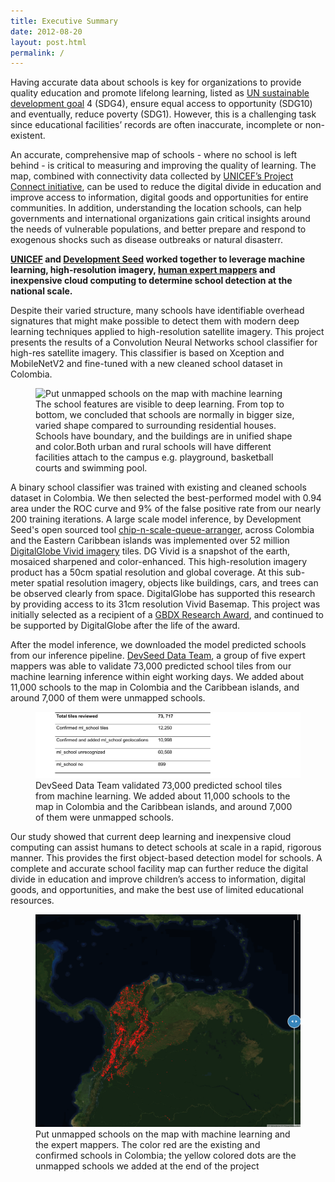 ```yaml
---
title: Executive Summary
date: 2012-08-20
layout: post.html
permalink: /
---
```


Having accurate data about schools is key for organizations to provide quality education and promote lifelong learning, listed as [UN sustainable development goal](https://sustainabledevelopment.un.org/?menu=1300) 4 (SDG4), ensure equal access to opportunity (SDG10) and eventually, reduce poverty (SDG1). However, this is a challenging task since educational facilities’ records are often inaccurate, incomplete or non-existent.

An accurate, comprehensive map of schools - where no school is left behind - is critical to measuring and improving the quality of learning. The map, combined with connectivity data collected by [UNICEF’s Project Connect initiative](https://www.unicef.org/innovation/school-mapping), can be used to reduce the digital divide in education and improve access to information, digital goods and opportunities for entire communities. In addition, understanding the location schools, can help governments and international organizations gain critical insights around the needs of vulnerable populations, and better prepare and respond to exogenous shocks such as disease outbreaks or natural disasterr.

**[UNICEF](https://www.unicef.org/) and [Development Seed](http://devseed.com/doc-seed) worked together to leverage machine learning, high-resolution imagery, [human expert mappers](https://medium.com/devseed/announcing-devseed-data-1a3d8102cb23) and inexpensive cloud computing to determine school detection at the national scale.**

Despite their varied structure, many schools have identifiable overhead signatures that might make possible to detect them with modern deep learning techniques applied to high-resolution satellite imagery. This project presents the results of a Convolution Neural Networks school classifier for high-res satellite imagery. This classifier is based on Xception and MobileNetV2 and fine-tuned with a new cleaned school dataset in Colombia.

<figure class="align-center">
	<img src="/assets/graphics/content/methodology/school_features.png" alt="Put unmapped schools on the map with machine learning" />
	<figcaption> The school features are visible to deep learning. From top to bottom, we concluded that schools are normally in bigger size, varied shape compared to surrounding residential houses. Schools have boundary, and the buildings are in unified shape and color.Both urban and rural schools will have different facilities attach to the campus e.g. playground, basketball courts and swimming pool.</figcaption>
</figure>

A binary school classifier was trained with existing and cleaned schools dataset in Colombia. We then selected the best-performed model with 0.94 area under the ROC curve and 9% of the false positive rate from our nearly 200 training iterations. A large scale model inference, by Development Seed's open sourced tool [chip-n-scale-queue-arranger](https://github.com/developmentseed/chip-n-scale-queue-arranger), across Colombia and the Eastern Caribbean islands was implemented over 52 million [DigitalGlobe Vivid imagery](https://mapsapidocs.digitalglobe.com/docs/imagery-and-basemaps) tiles. DG Vivid is a snapshot of the earth, mosaiced sharpened and color-enhanced. This high-resolution imagery product has a 50cm spatial resolution and global coverage. At this sub-meter spatial resolution imagery, objects like buildings, cars, and trees can be observed clearly from space. DigitalGlobe has supported this research by providing access to its 31cm resolution Vivid Basemap. This project was initially selected as a recipient of a [GBDX Research Award](http://blog.digitalglobe.com/industry/gbdx-for-sustainability-challenge-mapping-every-school-in-the-world-and-reducing-the-digital-divide-in-education/), and continued to be supported by DigitalGlobe after the life of the award.

After the model inference, we downloaded the model predicted schools from our inference pipeline. [DevSeed Data Team](https://medium.com/devseed/announcing-devseed-data-1a3d8102cb23), a group of five expert mappers was able to validate 73,000 predicted school tiles from our machine learning inference within eight working days. We added about 11,000 schools to the map in Colombia and the Caribbean islands, and around 7,000 of them were unmapped schools.

<figure class="align-center">
	<img src="/assets/graphics/content/results/table-2.png" alt="The predicted school from machine learning" />
	<figcaption> DevSeed Data Team validated 73,000 predicted school tiles from machine learning. We added about 11,000 schools to the map in Colombia and the Caribbean islands, and around 7,000 of them were unmapped schools. </figcaption>
</figure>



Our study showed that current deep learning and inexpensive cloud computing can assist humans to detect schools at scale in a rapid, rigorous manner. This provides the first object-based detection model for schools. A complete and accurate school facility map can further reduce the digital divide in education and improve children’s access to information, digital goods, and opportunities, and make the best use of limited educational resources.

<figure class="align-center">
	<img src="/assets/graphics/content/results/unicef-final_schools.gif" alt="Put unmapped schools on the map with machine learning" />
	<figcaption> Put unmapped schools on the map with machine learning and the expert mappers. The color red are the existing and confirmed schools in Colombia; the yellow colored dots are the unmapped schools we added at the end of the project</figcaption>
</figure>
